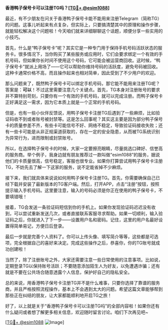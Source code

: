 **香港鸭子保号卡可以注册TG吗？[[TG💪+ @esim1088](https://t.me/s/esim1088)]**

最近，有不少朋友在问关于香港鸭子保号卡能不能用来注册Telegram（简称TG）的问题。这事儿听起来有点复杂，但实际上，只要搞清楚其中的原理和操作步骤，就能轻松解决这个问题啦！今天咱们就来详细聊聊这个话题，顺便分享一些实用的小技巧。

首先，什么是“鸭子保号卡”呢？其实它是一种专门用于保持手机号码活跃状态的服务卡。很多情况下，当你购买了某些服务或应用时，它们会要求绑定一个有效的手机号码，但如果你长时间不使用这个号码，它可能会被运营商回收。这时候，“鸭子保号卡”就派上用场了——它可以帮助你维持号码的活跃度，避免号码被回收。这种卡通常价格不高，而且操作起来也相对简单，因此受到了不少用户的欢迎。

那么问题来了，既然鸭子保号卡可以绑定手机号码，那它能不能用来注册TG呢？答案是：**可以**！不过这里需要注意几个关键点。首先，TG本身对注册账号的要求并不算特别苛刻，只要你有一个有效的手机号码，就可以完成注册。而鸭子保号卡正好满足这一需求，因为它本质上就是一个正常的手机号码。

但是，也有一些小伙伴反馈说，用鸭子保号卡注册TG后遇到了一些麻烦，比如验证码收不到或者账号被封禁等。这是怎么回事呢？其实这主要是因为部分鸭子保号卡的质量参差不齐，有些卡可能信号不好、网络不稳定，导致验证码接收失败；还有一些卡可能是从非正规渠道获取的，存在一定的安全隐患，从而被TG系统识别为异常行为，进而限制或封禁账号。

所以，在选择鸭子保号卡的时候，大家一定要擦亮眼睛，尽量挑选口碑好、信誉高的服务商。举个例子，我身边就有朋友推荐过一款叫做“esim1088”的服务，据说他们的卡质量很高，信号稳定，客服也很专业。如果你打算尝试用鸭子保号卡注册TG，不妨先去了解一下这家的服务，说不定能省掉不少麻烦。

接下来，我们就具体来说说如何用鸭子保号卡注册TG。首先，你需要确保自己已经下载并安装了最新版本的TG客户端。然后，打开APP，点击“注册”按钮，按照提示输入手机号码。这里要注意，输入的号码必须是你正在使用的鸭子保号卡，不要填错哦！

接着，TG会发送一条验证码短信到你的手机上。如果你发现验证码迟迟没有收到，可以尝试重新发送几次，或者直接联系客服寻求帮助。如果一切顺利，输入验证码之后，你就进入了下一步——设置用户名和密码。记住，这里的用户名最好设置得简单易记，方便日后登录。

最后一步就是完善个人资料了。你可以上传头像、填写简介等等，这些都是可选项，完全根据自己的喜好来决定。完成这些操作之后，恭喜你，你的TG账号就成功创建啦！

当然了，除了注册账号之外，大家还需要注意一些日常使用的注意事项。比如说，定期登录TG以保持账号活跃；不要随意添加陌生人为好友，以免遭遇诈骗；还有就是不要在公共场合随意透露个人信息，保护好自己的隐私安全。

总的来说，用香港鸭子保号卡注册TG并不是什么难事，只要你选择了靠谱的服务商，并且严格按照流程操作，基本上不会遇到太大的问题。希望这篇文章能够帮到那些正在纠结的朋友，让大家都能顺利地开启TG之旅！

好了，以上就是关于“香港鸭子保号卡可以注册TG吗”的全部内容啦！如果你还有什么疑问或者想了解更多相关信息，欢迎随时留言讨论。咱们下次再见吧~  

[[TG💪+ @esim1088](https://t.me/s/esim1088) ![Image](https://i.postimg.cc/4NQfJmqS/Snipaste-2025-05-13-00-14-12.png)]